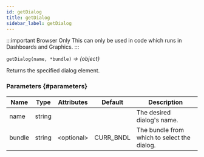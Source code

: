 ```yaml
---
id: getDialog
title: getDialog
sidebar_label: getDialog
---
```


:::important Browser Only
This can only be used in code which runs in Dashboards and Graphics.
:::

`getDialog(name, *bundle)` _→ \{object\}_

Returns the specified dialog element.

### Parameters {#parameters}

| Name   | Type   | Attributes    | Default   | Description                                 |
| ------ | ------ | ------------- | --------- | ------------------------------------------- |
| name   | string |               |           | The desired dialog's name.                  |
| bundle | string | &lt;optional> | CURR_BNDL | The bundle from which to select the dialog. |
